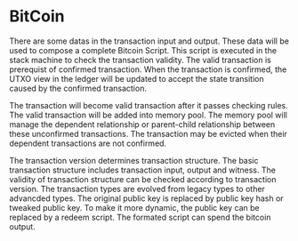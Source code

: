 # BitCoin



There are some datas in the transaction input and output. These data will be used to compose a complete Bitcoin Script. This script is executed in the stack machine to check the transaction validity. The valid transaction is prerequist of confirmed transaction. When the transaction is confirmed, the UTXO view in the ledger will be updated to accept the state transition caused by the confirmed transaction.

The transaction will become valid transaction after it passes checking rules. The valid transaction will be added into memory pool. The memory pool will manage the dependent relationship or parent-child relationship between these unconfirmed transactions. The transaction may be evicted when their dependent transactions are not confirmed.

The transaction version determines transaction structure. The basic transaction structure includes transaction input, output and witness. The validity of transaction structure can be checked according to transaction version. The transaction types are evolved from legacy types to other advancded types. The original public key is replaced by public key hash or tweaked public key. To make it more dynamic, the public key can be replaced by a redeem script. The formated script can spend the bitcoin output.
